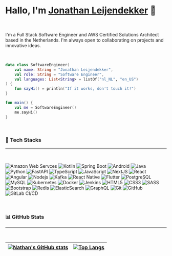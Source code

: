 # Hallo, I'm [Jonathan Leijendekker](https://linkedin.com/in/jonathan-leijendekker) 👋

<br />

I'm a Full Stack Software Engineer and AWS Certified Solutions Architect based in the Netherlands. I'm always open to collaborating on projects and innovative ideas.

<br />

```kotlin
data class SoftwareEngineer(
    val name: String = "Jonathan Leijendekker",
    val role: String = "Software Engineer",
    val languages: List<String> = listOf("nl_NL", "en_US")
) {
    fun sayHi() = println("If it works, don't touch it!")
}

fun main() {
    val me = SoftwareEngineer()
    me.sayHi()
}
```

<br/>

### 🔨 Tech Stacks

---

<br/>

![Amazon Web Servces](https://img.shields.io/badge/Amazon%20Web%20Services-black?style=flat&logo=amazon-aws)
![Kotlin](https://img.shields.io/badge/Kotlin-black?style=flat&logo=kotlin)
![Spring Boot](https://img.shields.io/badge/-Spring%20Boot-black?style=flat&logo=springboot)
![Android](https://img.shields.io/badge/Android-black?style=flat&logo=android)
![Java](https://img.shields.io/badge/-Java-black?style=flat&logo=java)
![Python](https://img.shields.io/badge/-Python-black?style=flat&logo=Python)
![FastAPI](https://img.shields.io/badge/-FastAPI-black?style=flat&logo=fastapi)
![TypeScript](https://img.shields.io/badge/-TypeScript-black?style=flat&logo=typescript)
![JavaScript](https://img.shields.io/badge/-JavaScript-black?style=flat&logo=javascript)
![NextJS](https://img.shields.io/badge/Next-black?style=flat&logo=next.js)
![React](https://img.shields.io/badge/React-black?style=flat&logo=react)
![Angular](https://img.shields.io/badge/Angular-black?style=flat&logo=angular)
![Nodejs](https://img.shields.io/badge/-Nodejs-black?style=flat&logo=Node.js)
![Kafka](https://img.shields.io/badge/Kafka-black?style=flat&logo=apache-kafka)
![React Native](https://img.shields.io/badge/React%20Native-black?style=flat&logo=react)
![Flutter](https://img.shields.io/badge/Flutter-black?style=flat&logo=flutter)
![PostgreSQL](https://img.shields.io/badge/-PostgreSQL-black?style=flat&logo=postgresql)
![MySQL](https://img.shields.io/badge/-MySQL-black?style=flat&logo=mysql)
![Kubernetes](https://img.shields.io/badge/Kubernetes-black?style=flat&logo=kubernetes)
![Docker](https://img.shields.io/badge/-Docker-black?style=flat&logo=docker)
![Jenkins](https://img.shields.io/badge/Jenkins-black?style=flat&logo=jenkins)
![HTML5](https://img.shields.io/badge/-HTML5-black?style=flat&logo=html5&logoColor=white)
![CSS3](https://img.shields.io/badge/-CSS3-black?style=flat&logo=css3)
![SASS](https://img.shields.io/badge/-SASS-black?style=flat&logo=sass)
![Bootstrap](https://img.shields.io/badge/-Bootstrap-black?style=flat&logo=bootstrap)
![Redis](https://img.shields.io/badge/-Redis-black?style=flat&logo=Redis)
![ElasticSearch](https://img.shields.io/badge/-ElasticSearch-black?style=flat&logo=elasticsearch)
![GraphQL](https://img.shields.io/badge/-GraphQL-black?style=flat&logo=graphql)
![Git](https://img.shields.io/badge/-Git-black?style=flat&logo=git)
![GitHub](https://img.shields.io/badge/-GitHub-black?style=flat&logo=github)
![GitLab CI/CD](https://img.shields.io/badge/-GitLab%20CI%2fCD-black?style=flat&logo=gitlab)

<br/>

### 📊 GitHub Stats

---

<br/>

| [![Nathan's GitHub stats](https://github-readme-stats.vercel.app/api?username=leijendary&theme=tokyonight&layout=compact&show_icons=true&hide_border=true&bg_color=00000000)](https://github.com/leijendary/github-readme-stats) | [![Top Langs](https://github-readme-stats.vercel.app/api/top-langs/?username=leijendary&layout=compact&theme=tokyonight&hide_border=true&bg_color=00000000)](https://github.com/leijendary/github-readme-stats) |
| - | - |

